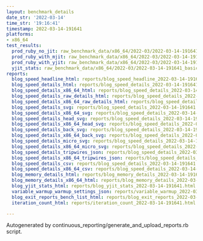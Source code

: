 ```yaml
---
layout: benchmark_details
date_str: '2022-03-14'
time_str: '19:16:41'
timestamp: 2022-03-14-191641
platforms:
- x86_64
test_results:
  prod_ruby_no_jit: raw_benchmark_data/x86_64/2022-03/2022-03-14-191641_basic_benchmark_prod_ruby_no_jit.json
  prod_ruby_with_mjit: raw_benchmark_data/x86_64/2022-03/2022-03-14-191641_basic_benchmark_prod_ruby_with_mjit.json
  prod_ruby_with_yjit: raw_benchmark_data/x86_64/2022-03/2022-03-14-191641_basic_benchmark_prod_ruby_with_yjit.json
  yjit_stats: raw_benchmark_data/x86_64/2022-03/2022-03-14-191641_basic_benchmark_yjit_stats.json
reports:
  blog_speed_headline_html: reports/blog_speed_headline_2022-03-14-191641.html
  blog_speed_details_html: reports/blog_speed_details_2022-03-14-191641.html
  blog_speed_details_x86_64_html: reports/blog_speed_details_2022-03-14-191641.x86_64.html
  blog_speed_details_raw_details_html: reports/blog_speed_details_2022-03-14-191641.raw_details.html
  blog_speed_details_x86_64_raw_details_html: reports/blog_speed_details_2022-03-14-191641.x86_64.raw_details.html
  blog_speed_details_svg: reports/blog_speed_details_2022-03-14-191641.svg
  blog_speed_details_x86_64_svg: reports/blog_speed_details_2022-03-14-191641.x86_64.svg
  blog_speed_details_head_svg: reports/blog_speed_details_2022-03-14-191641.head.svg
  blog_speed_details_x86_64_head_svg: reports/blog_speed_details_2022-03-14-191641.x86_64.head.svg
  blog_speed_details_back_svg: reports/blog_speed_details_2022-03-14-191641.back.svg
  blog_speed_details_x86_64_back_svg: reports/blog_speed_details_2022-03-14-191641.x86_64.back.svg
  blog_speed_details_micro_svg: reports/blog_speed_details_2022-03-14-191641.micro.svg
  blog_speed_details_x86_64_micro_svg: reports/blog_speed_details_2022-03-14-191641.x86_64.micro.svg
  blog_speed_details_tripwires_json: reports/blog_speed_details_2022-03-14-191641.tripwires.json
  blog_speed_details_x86_64_tripwires_json: reports/blog_speed_details_2022-03-14-191641.x86_64.tripwires.json
  blog_speed_details_csv: reports/blog_speed_details_2022-03-14-191641.csv
  blog_speed_details_x86_64_csv: reports/blog_speed_details_2022-03-14-191641.x86_64.csv
  blog_memory_details_html: reports/blog_memory_details_2022-03-14-191641.html
  blog_memory_details_x86_64_html: reports/blog_memory_details_2022-03-14-191641.x86_64.html
  blog_yjit_stats_html: reports/blog_yjit_stats_2022-03-14-191641.html
  variable_warmup_warmup_settings_json: reports/variable_warmup_2022-03-14-191641.warmup_settings.json
  blog_exit_reports_bench_list_html: reports/blog_exit_reports_2022-03-14-191641.bench_list.html
  iteration_count_html: reports/iteration_count_2022-03-14-191641.html

---
```

Autogenerated by continuous_reporting/generate_and_upload_reports.rb script.
